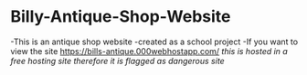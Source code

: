 # Billy-Antique-Shop-Website
 -This is an antique shop website
 -created as a school project
 -If you want to view the site https://bills-antique.000webhostapp.com/ *this is hosted in a free hosting site therefore it is flagged as dangerous site*
